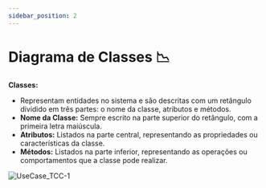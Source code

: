 ```yaml
---
sidebar_position: 2
---
```


# Diagrama de Classes 📉

**Classes:**

- Representam entidades no sistema e são descritas com um retângulo dividido em três partes: o nome da classe, atributos e métodos.
- **Nome da Classe:** Sempre escrito na parte superior do retângulo, com a primeira letra maiúscula.
- **Atributos:** Listados na parte central, representando as propriedades ou características da classe.
- **Métodos:** Listados na parte inferior, representando as operações ou comportamentos que a classe pode realizar.


![UseCase_TCC-1](https://github.com/walissonsilva/quiz-app-kotlin/assets/54041918/4d0ab398-6bbd-417d-bf58-9fad8ba1b103)

